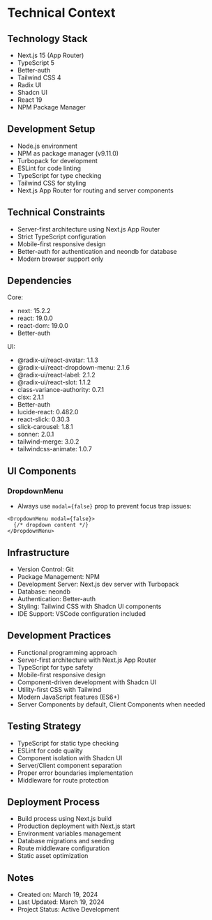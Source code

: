 # Technical Context

## Technology Stack

- Next.js 15 (App Router)
- TypeScript 5
- Better-auth
- Tailwind CSS 4
- Radix UI
- Shadcn UI
- React 19
- NPM Package Manager

## Development Setup

- Node.js environment
- NPM as package manager (v9.11.0)
- Turbopack for development
- ESLint for code linting
- TypeScript for type checking
- Tailwind CSS for styling
- Next.js App Router for routing and server components

## Technical Constraints

- Server-first architecture using Next.js App Router
- Strict TypeScript configuration
- Mobile-first responsive design
- Better-auth for authentication and neondb for database
- Modern browser support only

## Dependencies

Core:
- next: 15.2.2
- react: 19.0.0
- react-dom: 19.0.0
- Better-auth 

UI:
- @radix-ui/react-avatar: 1.1.3
- @radix-ui/react-dropdown-menu: 2.1.6
- @radix-ui/react-label: 2.1.2
- @radix-ui/react-slot: 1.1.2
- class-variance-authority: 0.7.1
- clsx: 2.1.1
- Better-auth
- lucide-react: 0.482.0
- react-slick: 0.30.3
- slick-carousel: 1.8.1
- sonner: 2.0.1
- tailwind-merge: 3.0.2
- tailwindcss-animate: 1.0.7

## UI Components

### DropdownMenu
- Always use `modal={false}` prop to prevent focus trap issues:
```tsx
<DropdownMenu modal={false}>
  {/* dropdown content */}
</DropdownMenu>
```

## Infrastructure

- Version Control: Git
- Package Management: NPM
- Development Server: Next.js dev server with Turbopack
- Database: neondb
- Authentication: Better-auth
- Styling: Tailwind CSS with Shadcn UI components
- IDE Support: VSCode configuration included

## Development Practices

- Functional programming approach
- Server-first architecture with Next.js App Router
- TypeScript for type safety
- Mobile-first responsive design
- Component-driven development with Shadcn UI
- Utility-first CSS with Tailwind
- Modern JavaScript features (ES6+)
- Server Components by default, Client Components when needed

## Testing Strategy

- TypeScript for static type checking
- ESLint for code quality
- Component isolation with Shadcn UI
- Server/Client component separation
- Proper error boundaries implementation
- Middleware for route protection


## Deployment Process

- Build process using Next.js build
- Production deployment with Next.js start
- Environment variables management
- Database migrations and seeding
- Route middleware configuration
- Static asset optimization

## Notes

- Created on: March 19, 2024
- Last Updated: March 19, 2024
- Project Status: Active Development
